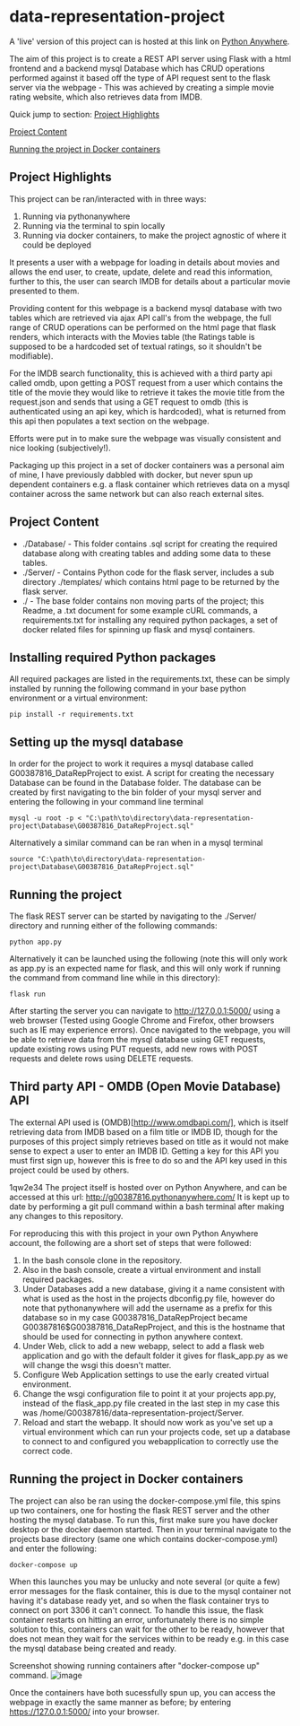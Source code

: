 # data-representation-project

A 'live' version of this project can is hosted at this link on [Python Anywhere](http://g00387816.pythonanywhere.com/).

The aim of this project is to create a REST API server using Flask with a html frontend and a backend mysql Database which has CRUD operations performed against it based off the type of API request sent to the flask server via the webpage - This was achieved by creating a simple movie rating website, which also retrieves data from IMDB.

Quick jump to section:
[Project Highlights](#project-highlights)

[Project Content](#project-content)

[Running the project in Docker containers](#running-the-project-in-docker-containers)

## Project Highlights
This project can be ran/interacted with in three ways:
1. Running via pythonanywhere
2. Running via the terminal to spin locally
3. Running via docker containers, to make the project agnostic of where it could be deployed

It presents a user with a webpage for loading in details about movies and allows the end user, to create, update, delete and read this information, further to this, the user can search IMDB for details about a particular movie presented to them.

Providing content for this webpage is a backend mysql database with two tables which are retrieved via ajax API call's from the webpage, the full range of CRUD operations can be performed on the html page that flask renders, which interacts with the Movies table (the Ratings table is supposed to be a hardcoded set of textual ratings, so it shouldn't be modifiable).

For the IMDB search functionality, this is achieved with a third party api called omdb, upon getting a POST request from a user which contains the title of the movie they would like to retrieve it takes the movie title from the request.json and sends that using a GET request to omdb (this is authenticated using an api key, which is hardcoded), what is returned from this api then populates a text section on the webpage. 

Efforts were put in to make sure the webpage was visually consistent and nice looking (subjectively!).

Packaging up this project in a set of docker containers was a personal aim of mine, I have previously dabbled with docker, but never spun up dependent containers e.g. a flask container which retrieves data on a mysql container across the same network but can also reach external sites.


## Project Content

* ./Database/ - This folder contains .sql script for creating the required database along with creating tables and adding some data to these tables.
* ./Server/ - Contains Python code for the flask server, includes a sub directory ./templates/ which contains html page to be returned by the flask server.
* ./ - The base folder contains non moving parts of the project; this Readme, a .txt document for some example cURL commands, a requirements.txt for installing any required python packages, a set of docker related files for spinning up flask and mysql containers.


## Installing required Python packages
All required packages are listed in the requirements.txt, these can be simply installed by running the following command in your base python environment or a virtual environment:
 ```
 pip install -r requirements.txt
 ```

## Setting up the mysql database
In order for the project to work it requires a mysql database called G00387816_DataRepProject to exist.
A script for creating the necessary Database can be found in the Database folder. The database can be created by first navigating to the bin folder of your mysql server and entering the following in your command line terminal
````
mysql -u root -p < "C:\path\to\directory\data-representation-project\Database\G00387816_DataRepProject.sql"
````
Alternatively a similar command can be ran when in a mysql terminal
````
source "C:\path\to\directory\data-representation-project\Database\G00387816_DataRepProject.sql"
````

## Running the project
The flask REST server can be started by navigating to the ./Server/ directory and running either of the following commands:
````
python app.py
````
Alternatively it can be launched using the following (note this will only work as app.py is an expected name for flask, and this will only work if running the command from command line while in this directory):
````
flask run
````
After starting the server you can navigate to http://127.0.0.1:5000/ using a web browser (Tested using Google Chrome and Firefox, other browsers such as IE may experience errors).
Once navigated to the webpage, you will be able to retrieve data from the mysql database using GET requests, update existing rows using PUT requests, add new rows with POST requests and delete rows using DELETE requests.


## Third party API - OMDB (Open Movie Database) API
The external API used is (OMDB)[http://www.omdbapi.com/], which is itself retrieving data from IMDB based on a film title or IMDB ID, though for the purposes of this project simply retrieves based on title as it would not make sense to expect a user to enter an IMDB ID.
Getting a key for this API you must first sign up, however this is free to do so and the API key used in this project could be used by others.


1qw2e34
The project itself is hosted over on Python Anywhere, and can be accessed at this url: http://g00387816.pythonanywhere.com/
It is kept up to date by performing a git pull command within a bash terminal after making any changes to this repository.

For reproducing this with this project in your own Python Anywhere account, the following are a short set of steps that were followed:
1. In the bash console clone in the repository.
2. Also in the bash console, create a virtual environment and install required packages.
3. Under Databases add a new database, giving it a name consistent with what is used as the host in the projects dbconfig.py file, however do note that pythonanywhere will add the username as a prefix for this database so in my case G00387816_DataRepProject became G00387816$G00387816_DataRepProject, and this is the hostname that should be used for connecting in python anywhere context.
4. Under Web, click to add a new webapp, select to add a flask web application and go with the default folder it gives for flask_app.py as we will change the wsgi this doesn't matter.
5. Configure Web Application settings to use the early created virtual environment.
6. Change the wsgi configuration file to point it at your projects app.py, instead of the flask_app.py file created in the last step in my case this was /home/G00387816/data-representation-project/Server.
7. Reload and start the webapp. It should now work as you've set up a virtual environment which can run your projects code, set up a database to connect to and configured you webapplication to correctly use the correct code.


## Running the project in Docker containers
The project can also be ran using the docker-compose.yml file, this spins up two containers, one for hosting the flask REST server and the other hosting the mysql database.
To run this, first make sure you have docker desktop or the docker daemon started.
Then in your terminal navigate to the projects base directory (same one which contains docker-compose.yml) and enter the following:
````
docker-compose up
````
When this launches you may be unlucky and note several (or quite a few) error messages for the flask container, this is due to the mysql container not having it's database ready yet, and so when the flask container trys to connect on port 3306 it can't connect. To handle this issue, the flask container restarts on hitting an error, unfortunately there is no simple solution to this, containers can wait for the other to be ready, however that does not mean they wait for the services within to be ready e.g. in this case the mysql database being created and ready.

Screenshot showing running containers after "docker-compose up" command.
![image](https://user-images.githubusercontent.com/60199302/144525963-bd9f72ac-6e7b-42d4-ae09-0663a6c2c39f.png)

Once the containers have both sucessfully spun up, you can access the webpage in exactly the same manner as before; by entering https://127.0.0.1:5000/ into your browser.
